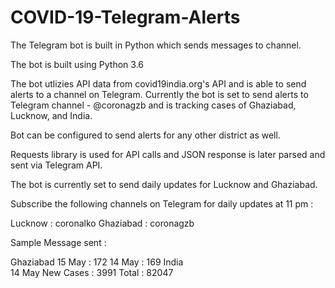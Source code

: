 # COVID-19-Telegram-Alerts
The Telegram bot is built in Python which sends messages to channel. 

The bot is built using Python 3.6

The bot utlizies API data from covid19india.org's API and is able to send alerts to a channel on Telegram. 
Currently the bot is set to send alerts to Telegram channel - @coronagzb and is tracking cases of Ghaziabad, Lucknow, and India.

Bot can be configured to send alerts for any other district as well.

Requests library is used for API calls and JSON response is later parsed and sent via Telegram API. 

The bot is currently set to send daily updates for Lucknow and Ghaziabad.

Subscribe the following channels on Telegram for daily updates at 11 pm : 

Lucknow : coronalko
Ghaziabad : coronagzb

Sample Message sent : 


Ghaziabad
15 May : 172
14 May : 169
India   
14 May 
 New Cases : 3991 
Total : 82047
